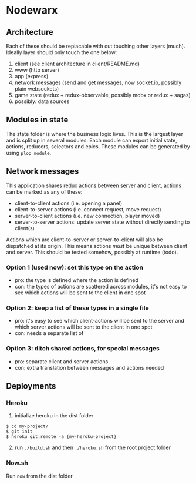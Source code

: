 # Nodewarx

## Architecture

Each of these should be replacable with out touching other layers (much). Ideally layer should only touch the one below:

1. client (see client architecture in client/README.md)
2. www (http server)
3. app (express)
4. network messages (send and get messages, now socket.io, possibly plain websockets)
5. game state (redux + redux-observable, possibly mobx or redux + sagas)
6. possibly: data sources

## Modules in state
The state folder is where the business logic lives. This is the largest layer and
is split up in several modules. Each module can export initial state, actions,
reducers, selectors and epics. These modules can be generated by using `plop module`.

## Network messages
This application shares redux actions between server and client, actions can be
marked as any of these:

- client-to-client actions (i.e. opening a panel)
- client-to-server actions (i.e. connect request, move request)
- server-to-client actions (i.e. new connection, player moved)
- server-to-server actions: update server state without directly sending to client(s)

Actions which are client-to-server or server-to-client will also be dispatched
at its origin. This means actions *must* be unique between client and server.
This should be tested somehow, possibly at runtime (todo).

### Option 1 (used now): set this type on the action
- pro: the type is defined where the action is defined
- con: the types of actions are scattered across modules, it's not easy to see
which actions will be sent to the client in one spot

### Option 2: keep a list of these types in a single file
- pro: it's easy to see which client-actions will be sent to the server and which
server actions will be sent to the client in one spot
- con: needs a separate list of

### Option 3: ditch shared actions, for special messages
- pro: separate client and server actions
- con: extra translation between messages and actions needed

## Deployments

### Heroku
1. initialize heroku in the dist folder

```
$ cd my-project/
$ git init
$ heroku git:remote -a {my-heroku-project}
```

2. run `./build.sh` and then `./heroku.sh` from the root project folder

### Now.sh
Run `now` from the dist folder